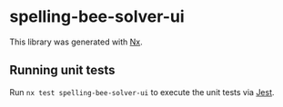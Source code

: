 # spelling-bee-solver-ui

This library was generated with [Nx](https://nx.dev).

## Running unit tests

Run `nx test spelling-bee-solver-ui` to execute the unit tests via [Jest](https://jestjs.io).
